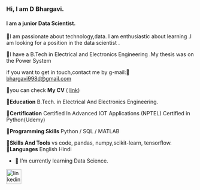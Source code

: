 ###  Hi, I am D Bhargavi.

#### I am a junior Data Scientist.


👩I am passionate about technology,data. I am enthusiastic about learning .I am looking for a position in the data scientist .

👩I have a B.Tech in Electrical and Electronics Engineering .My thesis was on the Power System

if you want to get in touch,contact me by g-mail:📧 bhargavi998d@gmail.com

📝you can check **My  CV** ( [link](https://www.dropbox.com/scl/fi/z05etw874ejgohmgp65xz/Bhargavi-CV-2.pdf?rlkey=5g79ag8n1r751go3vwt4uas8g&dl=0))

🔗**Education**
B.Tech. in Electrical And Electronics Engineering.

🔗**Certification**
 Certified In Advanced IOT Applications (NPTEL) 
 Certified in Python(Udemy)
     
🔗**Programming Skills**
 Python / SQL / MATLAB

🔗**Skills And Tools**
 vs code, pandas, numpy,scikit-learn, tensorflow.
🔗**Languages**
 English
 Hindi

- 🔭 I’m currently learning Data Science.




[<img src='https://cdn.jsdelivr.net/npm/simple-icons@3.0.1/icons/linkedin.svg' alt='linkedin' height='40'>](https://www.linkedin.com/in/https://www.linkedin.com/in/d-bhargavi-a854b117a//)  


<!---
DReddyBhargavi/DReddyBhargavi is a ✨ special ✨ repository because its `README.md` (this file) appears on your GitHub profile.
You can click the Preview link to take a look at your changes.
--->
